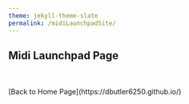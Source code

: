 ```yaml
---
theme: jekyll-theme-slate
permalink: /midiLaunchpadSite/
---
```


## Midi Launchpad Page



<br>
<br>
[Back to Home Page](https://dbutler6250.github.io/)
<br>
